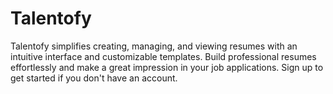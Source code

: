 # Talentofy
Talentofy simplifies creating, managing, and viewing resumes with an intuitive interface and customizable templates. Build professional resumes effortlessly and make a great impression in your job applications. Sign up to get started if you don't have an account.
